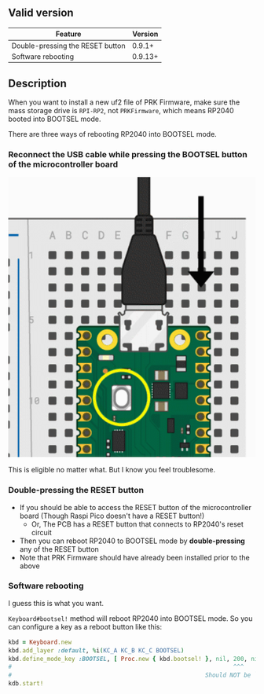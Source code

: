 ## Valid version

|Feature|Version|
|----|----|
|Double-pressing the RESET button|0.9.1+|
|Software rebooting|0.9.13+|

## Description

When you want to install a new uf2 file of PRK Firmware, make sure the mass storage drive is `RPI-RP2`, not `PRKFirmware`, which means RP2040 booted into BOOTSEL mode.

There are three ways of rebooting RP2040 into BOOTSEL mode.

### Reconnect the USB cable while pressing the BOOTSEL button of the microcontroller board

![](images/boot_button_1.png)

This is eligible no matter what. But I know you feel troublesome.

### Double-pressing the RESET button

- If you should be able to access the RESET button of the microcontroller board (Though Raspi Pico doesn't have a RESET button!)
  - Or, The PCB has a RESET button that connects to RP2040's reset circuit
- Then you can reboot RP2040 to BOOTSEL mode by **double-pressing** any of the RESET button
- Note that PRK Firmware should have already been installed prior to the above

### Software rebooting

I guess this is what you want.

`Keyboard#bootsel!` method will reboot RP2040 into BOOTSEL mode.
So you can configure a key as a reboot button like this:

```ruby
kbd = Keyboard.new
kbd.add_layer :default, %i(KC_A KC_B KC_C BOOTSEL)
kbd.define_mode_key :BOOTSEL, [ Proc.new { kbd.bootsel! }, nil, 200, nil]
#                                                               ^^^
#                                                       Should NOT be `nil`
kdb.start!
```
